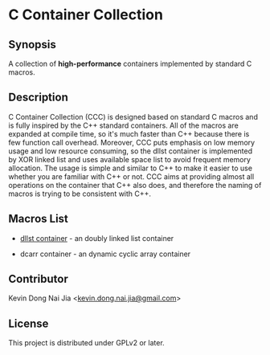# C Container Collection

## Synopsis

A collection of **high-performance** containers implemented by standard C macros.

## Description

C Container Collection (CCC) is designed based on standard C macros and is fully inspired by the C++ standard containers. All of the macros are expanded at compile time, so it's much faster than C++ because there is few function call overhead. Moreover, CCC puts emphasis on low memory usage and low resource consuming, so the dllst container is implemented by XOR linked list and uses available space list to avoid frequent memory allocation. The usage is simple and similar to C++ to make it easier to use whether you are familiar with C++ or not. CCC aims at providing almost all operations on the container that C++ also does, and therefore the naming of macros is trying to be consistent with C++.

## Macros List

* [dllst container](http://people.cs.nctu.edu.tw/~dongnj/C-Container-Collection/doc/macros%20list.html) - an doubly linked list container

* dcarr container - an dynamic cyclic array container

## Contributor

Kevin Dong Nai Jia <<kevin.dong.nai.jia@gmail.com>>

## License

This project is distributed under GPLv2 or later.
